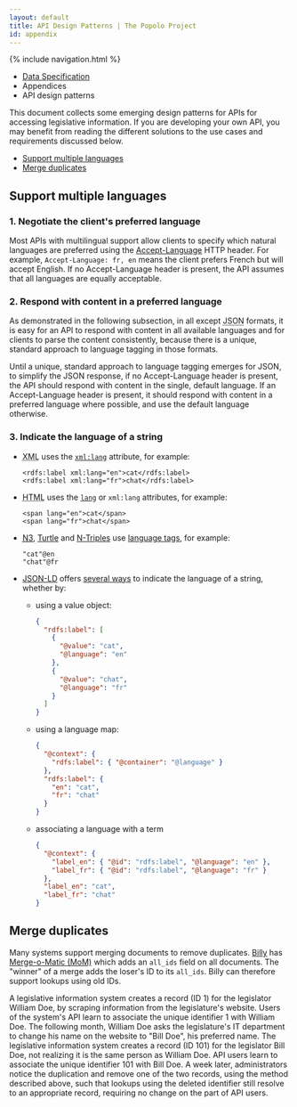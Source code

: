```yaml
---
layout: default
title: API Design Patterns | The Popolo Project
id: appendix
---
```

{% include navigation.html %}

<ul class="breadcrumb">
  <li><a href="/specs/">Data Specification</a></li>
  <li>Appendices</li>
  <li class="active">API design patterns</li>
</ul>

This document collects some emerging design patterns for APIs for accessing legislative information. If you are developing your own API, you may benefit from reading the different solutions to the use cases and requirements discussed below.

* [Support multiple languages](#internationalization)
* [Merge duplicates](#duplicates)

<h2 id="internationalization">Support multiple languages</h2>

### 1. Negotiate the client's preferred language

Most APIs with multilingual support allow clients to specify which natural languages are preferred using the [Accept-Language](http://www.w3.org/Protocols/rfc2616/rfc2616-sec14.html#sec14.4) HTTP header. For example, `Accept-Language: fr, en` means the client prefers French but will accept English. If no Accept-Language header is present, the API assumes that all languages are equally acceptable.

### 2. Respond with content in a preferred language

As demonstrated in the following subsection, in all except <abbr title="JavaScript Object Notation">JSON</abbr> formats, it is easy for an API to respond with content in all available languages and for clients to parse the content consistently, because there is a unique, standard approach to language tagging in those formats.

Until a unique, standard approach to language tagging emerges for JSON, to simplify the JSON response, if no Accept-Language header is present, the API should respond with content in the single, default language. If an Accept-Language header is present, it should respond with content in a preferred language where possible, and use the default language otherwise.

### 3. Indicate the language of a string

* <abbr title="Extensible Markup Language">XML</abbr> uses the [`xml:lang`](http://www.w3.org/TR/REC-rdf-syntax/#section-Syntax-languages) attribute, for example:

    ```
    <rdfs:label xml:lang="en">cat</rdfs:label>
    <rdfs:label xml:lang="fr">chat</rdfs:label>
    ```

* <abbr title="HyperText Markup Language">HTML</abbr> uses the [`lang`](http://www.w3.org/TR/rdfa-in-html/#specifying-the-language-for-a-literal) or `xml:lang` attributes, for example:

    ```
    <span lang="en">cat</span>
    <span lang="fr">chat</span>
    ```

* [<abbr title="Notation 3">N3</abbr>](http://en.wikipedia.org/wiki/Notation_3), [Turtle](http://www.w3.org/TR/turtle/) and [N-Triples](http://www.w3.org/TR/n-triples/) use [language tags](http://tools.ietf.org/html/rfc3066), for example:

    ```
    "cat"@en
    "chat"@fr
    ```

* [JSON-LD](http://json-ld.org/spec/latest/json-ld/) offers [several ways](http://json-ld.org/spec/latest/json-ld/#string-internationalization) to indicate the language of a string, whether by:

    * using a value object:

        ```json
        {
          "rdfs:label": [
            {
              "@value": "cat",
              "@language": "en"
            },
            {
              "@value": "chat",
              "@language": "fr"
            }
          ]
        }
        ```

    * using a language map:

        ```json
        {
          "@context": {
            "rdfs:label": { "@container": "@language" }
          },
          "rdfs:label": {
            "en": "cat",
            "fr": "chat"
          }
        }
        ```

    * associating a language with a term

        ```json
        {
          "@context": {
            "label_en": { "@id": "rdfs:label", "@language": "en" },
            "label_fr": { "@id": "rdfs:label", "@language": "fr" }
          },
          "label_en": "cat",
          "label_fr": "chat"
        }
        ```

<h2 id="duplicates">Merge duplicates</h2>

Many systems support merging documents to remove duplicates. [Billy](https://github.com/sunlightlabs/billy/) has [Merge-o-Matic (MoM)](https://github.com/sunlightlabs/billy/wiki/Merge-o-matic) which adds an `all_ids` field on all documents. The "winner" of a merge adds the loser's ID to its `all_ids`. Billy can therefore support lookups using old IDs.

<div class="well well-sm well-example">
  A legislative information system creates a record (ID 1) for the legislator William Doe, by scraping information from the legislature's website. Users of the system's API learn to associate the unique identifier 1 with William Doe. The following month, William Doe asks the legislature's IT department to change his name on the website to "Bill Doe", his preferred name. The legislative information system creates a record (ID 101) for the legislator Bill Doe, not realizing it is the same person as William Doe. API users learn to associate the unique identifier 101 with Bill Doe. A week later, administrators notice the duplication and remove one of the two records, using the method described above, such that lookups using the deleted identifier still resolve to an appropriate record, requiring no change on the part of API users.
</div>